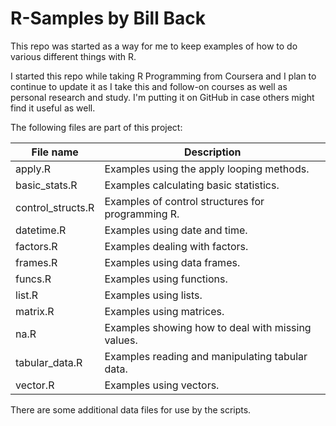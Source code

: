 # R-Samples by Bill Back

This repo was started as a way for me to keep examples of how to do various different things with R.  

I started this repo while taking R Programming from Coursera and I plan to continue to update it as I take this
and follow-on courses as well as personal research and study.  I'm putting it on GitHub in case others
might find it useful as well.

The following files are part of this project:

| File name         | Description                                           |
| ----------------- | ----------------------------------------------------- |
| apply.R           | Examples using the apply looping methods.             |
| basic_stats.R     | Examples calculating basic statistics.                |
| control_structs.R | Examples of control structures for programming R.     |
| datetime.R        | Examples using date and time.                         |
| factors.R         | Examples dealing with factors.                        |
| frames.R          | Examples using data frames.                           |
| funcs.R           | Examples using functions.                             |
| list.R            | Examples using lists.                                 |
| matrix.R          | Examples using matrices.                              |
| na.R              | Examples showing how to deal with missing values.     |
| tabular_data.R    | Examples reading and manipulating tabular data.       |
| vector.R          | Examples using vectors.                               |

There are some additional data files for use by the scripts.
